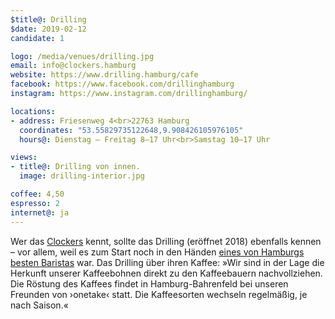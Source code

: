 ```yaml
---
$title@: Drilling
$date: 2019-02-12
candidate: 1

logo: /media/venues/drilling.jpg
email: info@clockers.hamburg
website: https://www.drilling.hamburg/cafe
facebook: https://www.facebook.com/drillinghamburg
instagram: https://www.instagram.com/drillinghamburg/

locations:
- address: Friesenweg 4<br>22763 Hamburg
  coordinates: "53.55829735122648,9.908426105976105"
  hours@: Dienstag – Freitag 8–17 Uhr<br>Samstag 10–17 Uhr

views:
- title@: Drilling von innen.
  image: drilling-interior.jpg

coffee: 4,50
espresso: 2
internet@: ja
---
```


Wer das [Clockers](https://clockers.hamburg/) kennt, sollte das Drilling (eröffnet 2018) ebenfalls kennen – vor allem, weil es zum Start noch in den Händen [eines von Hamburgs besten Baristas](https://www.facebook.com/drillinghamburg/photos/a.193377721384251/319052372150118/) war. Das Drilling über ihren Kaffee: »Wir sind in der Lage die Herkunft unserer Kaffeebohnen direkt zu den Kaffeebauern nachvollziehen. Die Röstung des Kaffees findet in Hamburg-Bahrenfeld bei unseren Freunden von ›onetake‹ statt. Die Kaffeesorten wechseln regelmäßig, je nach Saison.«